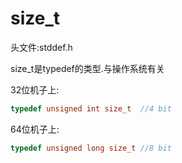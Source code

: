 # size_t #

头文件:stddef.h

size_t是typedef的类型.与操作系统有关

32位机子上:

```c
typedef unsigned int size_t  //4 bit
```

64位机子上:

```c
typedef unsigned long size_t //8 bit
```
